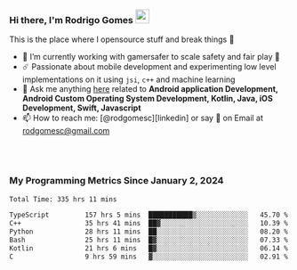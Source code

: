 
### Hi there, I'm Rodrigo Gomes <img src="https://media.giphy.com/media/hvRJCLFzcasrR4ia7z/giphy.gif" width="25px">
This is the place where I opensource stuff and break things 🤣
- 🔭 I’m currently working with gamersafer to scale safety and fair play 💜
- ☄️ Passionate about mobile development and experimenting low level implementations on it using `jsi`, `c++` and machine learning
- 💬 Ask me anything [here](https://github.com/rodgomesc/rodgomesc/issues) related to <b>Android application Development, Android Custom Operating System Development, Kotlin, Java, iOS Development, Swift, Javascript</b>
- 📫 How to reach me: [@rodgomesc][linkedin] or say 👋 on Email at [rodgomesc@gmail.com](mailto:rodgomesc@gmail.com)


<br/>

<!-- 
<picture>
  <img src="/github-metrics.svg" alt="Metrics">
</picture>
-->

</br>

### My Programming Metrics Since January 2, 2024 


<!--START_SECTION:waka-->

```txt
Total Time: 335 hrs 11 mins

TypeScript         157 hrs 5 mins  ███████████▒░░░░░░░░░░░░░   45.70 %
C++                35 hrs 41 mins  ██▓░░░░░░░░░░░░░░░░░░░░░░   10.39 %
Python             28 hrs 11 mins  ██░░░░░░░░░░░░░░░░░░░░░░░   08.20 %
Bash               25 hrs 11 mins  █▓░░░░░░░░░░░░░░░░░░░░░░░   07.33 %
Kotlin             21 hrs 6 mins   █▓░░░░░░░░░░░░░░░░░░░░░░░   06.14 %
C                  9 hrs 59 mins   ▓░░░░░░░░░░░░░░░░░░░░░░░░   02.91 %
```

<!--END_SECTION:waka-->
